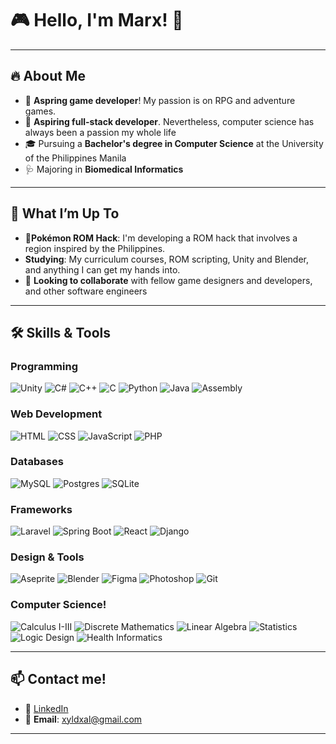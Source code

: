 # 🎮 Hello, I'm Marx! 👋  

---

## 🔥 **About Me** 

- 🌟 **Aspring game developer**! My passion is on RPG and adventure games.
- 🌱 **Aspiring full-stack developer**. Nevertheless, computer science has always been a passion my whole life
- 🎓 Pursuing a **Bachelor's degree in Computer Science** at the University of the Philippines Manila
- 🩺 Majoring in **Biomedical Informatics**

---


## 🚀 **What I’m Up To**

- **👾Pokémon ROM Hack**: I'm developing a ROM hack that involves a region inspired by the Philippines.  
- **Studying**: My curriculum courses, ROM scripting, Unity and Blender, and anything I can get my hands into.
- 🤝 **Looking to collaborate** with fellow game designers and developers, and other software engineers

---


## 🛠️ **Skills & Tools**

### **Programming**
![Unity](https://img.shields.io/badge/Unity-100000?logo=unity&logoColor=white)
![C#](https://custom-icon-badges.demolab.com/badge/C%23-%23239120.svg?logo=cshrp&logoColor=white)
![C++](https://img.shields.io/badge/C++-%2300599C.svg?logo=c%2B%2B&logoColor=white)
![C](https://img.shields.io/badge/C-00599C?logo=c&logoColor=white)
![Python](https://img.shields.io/badge/Python-3776AB?logo=python&logoColor=white)
![Java](https://img.shields.io/badge/Java-%23ED8B00.svg?logo=openjdk&logoColor=white)
![Assembly](https://img.shields.io/badge/Assembly_x86-2C2255?logo=assemblyscript&logoColor=white)

### **Web Development**
![HTML](https://img.shields.io/badge/HTML5-E34F26?logo=html5&logoColor=white)
![CSS](https://img.shields.io/badge/CSS3-1572B6?logo=css3&logoColor=white)
![JavaScript](https://img.shields.io/badge/JavaScript-F7DF1E?logo=javascript&logoColor=black)
![PHP](https://img.shields.io/badge/php-%23777BB4.svg?&logo=php&logoColor=white)

### **Databases**
![MySQL](https://img.shields.io/badge/MySQL-4479A1?logo=mysql&logoColor=fff)
![Postgres](https://img.shields.io/badge/Postgres-%23316192.svg?logo=postgresql&logoColor=white)
![SQLite](https://img.shields.io/badge/SQLite-%2307405e.svg?logo=sqlite&logoColor=white)

### **Frameworks**
![Laravel](https://img.shields.io/badge/Laravel-FF2D20?logo=laravel&logoColor=white)
![Spring Boot](https://img.shields.io/badge/Spring_Boot-6DB33F?logo=springboot&logoColor=white)
![React](https://img.shields.io/badge/React-61DAFB?logo=react&logoColor=black)
![Django](https://img.shields.io/badge/Django-092E20?logo=django&logoColor=white)

### **Design & Tools**
![Aseprite](https://img.shields.io/badge/Aseprite-7D929E?logo=aseprite&logoColor=white)
![Blender](https://img.shields.io/badge/Blender-F5792A?logo=blender&logoColor=white)
![Figma](https://img.shields.io/badge/Figma-F24E1E?logo=figma&logoColor=white)
![Photoshop](https://img.shields.io/badge/Photoshop-31A8FF?logo=adobephotoshop&logoColor=white)
![Git](https://img.shields.io/badge/Git-F05032?logo=git&logoColor=fff)

### **Computer Science!**
![Calculus I-III](https://img.shields.io/badge/Calculus_I--III-%232C2255?logo=integral&logoColor=white&labelColor=2C2255)
![Discrete Mathematics](https://img.shields.io/badge/Discrete_Math-%23007296?logo=mathworks&logoColor=white&labelColor=007296)
![Linear Algebra](https://img.shields.io/badge/Linear_Algebra-%230092EE?logo=matrix&logoColor=white&labelColor=0092EE)
![Statistics](https://img.shields.io/badge/Statistics-%23FF6F61?logo=chart-bar&logoColor=white&labelColor=FF6F61)
![Logic Design](https://img.shields.io/badge/Logic_Design-%235E35B1?logo=circuit-diagram&logoColor=white&labelColor=5E35B1)
![Health Informatics](https://img.shields.io/badge/Health_Informatics-%23009688?logo=medical-bag&logoColor=white&labelColor=009688)

---

## 📫 **Contact me!**
- 💼 [LinkedIn](https://linkedin.com/in/xyldxal)  
- 📧 **Email**: xyldxal@gmail.com
---

<!---
xyldxal/xyldxal is a ✨ special ✨ repository because its `README.md` (this file) appears on your GitHub profile.
You can click the Preview link to take a look at your changes.
--->
